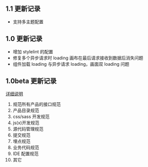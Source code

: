 ## 1.1 更新记录

-   支持多主题配置

## 1.0 更新记录

-   增加 stylelint 的配置
-   修复多个异步请求时 loading 画布在最后请求接收到数据后消失问题
-   组件加载 loading 与异步请求 loading，画面双 loading 问题

## 1.0beta 更新记录

[详细说明](http://confluence.mininglamp.com/pages/viewpage.action?pageId=24969785)

1.  规范所有产品的接口规范
2.  产品目录规范
3.  css/sass 开发规范
4.  js(x)开发规范
5.  源代码管理规范
6.  提交规范
7.  埋点规范
8.  业务代码规范
9.  IDE 配置规范
10. 其它
